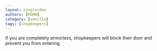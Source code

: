 ```yaml
---
layout: singleidea
authors: [RGRN]
category: [vanilla]
tags: [shopkeepers]
---
```

If you are completely armorless, shopkeepers will block their door and prevent you from entering.
